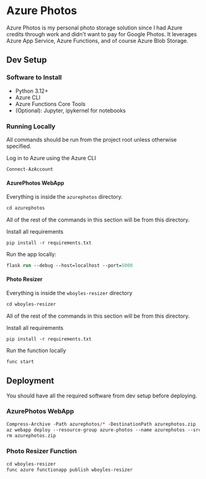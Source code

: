 # Azure Photos

Azure Photos is my personal photo storage solution since I had Azure credits through work and didn't want to pay for Google Photos.
It leverages Azure App Service, Azure Functions, and of course Azure Blob Storage.

## Dev Setup

### Software to Install

* Python 3.12+
* Azure CLI
* Azure Functions Core Tools
* (Optional): Jupyter, ipykernel for notebooks

### Running Locally

All commands should be run from the project root unless otherwise specified.

Log in to Azure using the Azure CLI
```ps
Connect-AzAccount
```

#### AzurePhotos WebApp

Everything is inside the `azurephotos` directory.
```ps
cd azurephotos
```
All of the rest of the commands in this section will be from this directory.

Install all requirements
```
pip install -r requirements.txt
```

Run the app locally:
```ps
flask run --debug --host=localhost --port=5000
```

#### Photo Resizer

Everything is inside the `wboyles-resizer` directory
```ps
cd wboyles-resizer
```
All of the rest of the commands in this section will be from this directory.

Install all requirements
```
pip install -r requirements.txt
```

Run the function locally
```ps
func start
```

## Deployment

You should have all the required software from dev setup before deploying.

### AzurePhotos WebApp

```ps
Compress-Archive -Path azurephotos/* -DestinationPath azurephotos.zip
az webapp deploy --resource-group azure-photos --name azurephotos --src-path .\azurephotos.zip --type zip
rm azurephotos.zip
```

### Photo Resizer Function

```ps
cd wboyles-resizer
func azure functionapp publish wboyles-resizer
```